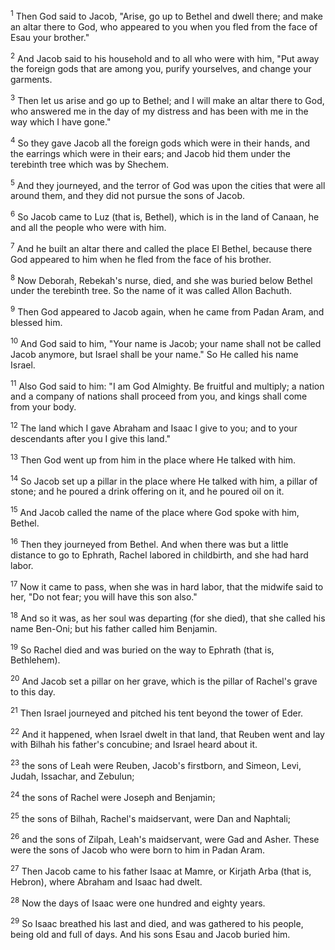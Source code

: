 <sup>1</sup> 
Then God said to Jacob, "Arise, go up to Bethel and dwell there; and make an altar there to God, who appeared to you when you fled from the face of Esau your brother." 

<sup>2</sup> 
And Jacob said to his household and to all who were with him, "Put away the foreign gods that are among you, purify yourselves, and change your garments. 

<sup>3</sup> 
Then let us arise and go up to Bethel; and I will make an altar there to God, who answered me in the day of my distress and has been with me in the way which I have gone." 

<sup>4</sup> 
So they gave Jacob all the foreign gods which were in their hands, and the earrings which were in their ears; and Jacob hid them under the terebinth tree which was by Shechem. 

<sup>5</sup> 
And they journeyed, and the terror of God was upon the cities that were all around them, and they did not pursue the sons of Jacob. 

<sup>6</sup> 
So Jacob came to Luz (that is, Bethel), which is in the land of Canaan, he and all the people who were with him. 

<sup>7</sup> 
And he built an altar there and called the place El Bethel, because there God appeared to him when he fled from the face of his brother. 

<sup>8</sup> 
Now Deborah, Rebekah's nurse, died, and she was buried below Bethel under the terebinth tree. So the name of it was called Allon Bachuth. 

<sup>9</sup> 
Then God appeared to Jacob again, when he came from Padan Aram, and blessed him. 

<sup>10</sup> 
And God said to him, "Your name is Jacob; your name shall not be called Jacob anymore, but Israel shall be your name." So He called his name Israel. 

<sup>11</sup> 
Also God said to him: "I am God Almighty. Be fruitful and multiply; a nation and a company of nations shall proceed from you, and kings shall come from your body. 

<sup>12</sup> 
The land which I gave Abraham and Isaac I give to you; and to your descendants after you I give this land." 

<sup>13</sup> 
Then God went up from him in the place where He talked with him. 

<sup>14</sup> 
So Jacob set up a pillar in the place where He talked with him, a pillar of stone; and he poured a drink offering on it, and he poured oil on it. 

<sup>15</sup> 
And Jacob called the name of the place where God spoke with him, Bethel.

<sup>16</sup> 
Then they journeyed from Bethel. And when there was but a little distance to go to Ephrath, Rachel labored in childbirth, and she had hard labor. 

<sup>17</sup> 
Now it came to pass, when she was in hard labor, that the midwife said to her, "Do not fear; you will have this son also." 

<sup>18</sup> 
And so it was, as her soul was departing (for she died), that she called his name Ben-Oni; but his father called him Benjamin. 

<sup>19</sup> 
So Rachel died and was buried on the way to Ephrath (that is, Bethlehem). 

<sup>20</sup> 
And Jacob set a pillar on her grave, which is the pillar of Rachel's grave to this day. 

<sup>21</sup> 
Then Israel journeyed and pitched his tent beyond the tower of Eder. 

<sup>22</sup> 
And it happened, when Israel dwelt in that land, that Reuben went and lay with Bilhah his father's concubine; and Israel heard about it.

<sup>23</sup> 
the sons of Leah were Reuben, Jacob's firstborn, and Simeon, Levi, Judah, Issachar, and Zebulun; 

<sup>24</sup> 
the sons of Rachel were Joseph and Benjamin; 

<sup>25</sup> 
the sons of Bilhah, Rachel's maidservant, were Dan and Naphtali; 

<sup>26</sup> 
and the sons of Zilpah, Leah's maidservant, were Gad and Asher. These were the sons of Jacob who were born to him in Padan Aram.

<sup>27</sup> 
Then Jacob came to his father Isaac at Mamre, or Kirjath Arba (that is, Hebron), where Abraham and Isaac had dwelt. 

<sup>28</sup> 
Now the days of Isaac were one hundred and eighty years. 

<sup>29</sup> 
So Isaac breathed his last and died, and was gathered to his people, being old and full of days. And his sons Esau and Jacob buried him.